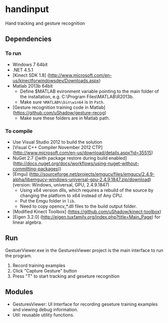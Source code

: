 # handinput

Hand tracking and gesture recognition

## Dependencies
### To run
* Windows 7 64bit
* .NET 4.5.1
* [Kinect SDK 1.8] (http://www.microsoft.com/en-us/kinectforwindowsdev/Downloads.aspx)
* Matlab 2013b 64bit 
  * Define $MATLAB evironment variable pointing to the main folder of the installation, e.g. C:\Program Files\MATLAB\R2013b.
  * Make sure `%MATLAB%\bin\win64` is in `Path`.
* [Gesture recognition training code in Matlab] (https://github.com/uShadow/gesture-recog)
  * Make sure these folders are in Matlab path. 

### To compile
* Use Visual Studio 2012 to build the solution
* [Visual C++ Compiler November 2012 CTP] (http://www.microsoft.com/en-us/download/details.aspx?id=35515)
* NuGet 2.7 ([with package restore during build enabled] (http://docs.nuget.org/docs/workflows/using-nuget-without-committing-packages))
* [Emgu] (http://sourceforge.net/projects/emgucv/files/emgucv/2.4.9-alpha/libemgucv-windows-universal-gpu-2.4.9.1847.zip/download) (version: Windows, universal, GPU, 2.4.9.1847)
  * Using x64 version dlls, which requires a rebuild of the source by changing the platform to x64 instead of Any CPU.
  * Put the Emgu folder in `lib`.
  * Need to copy opencv_*.dll files to the build output folder.
* [Modified Kinect Toolbox] (https://github.com/uShadow/kinect-toolbox)
* [Eigen 3.2.0] (http://eigen.tuxfamily.org/index.php?title=Main_Page) for linear algebra.

## Run
GestuerViewer.exe in the GesturesViewer project is the main interface to run the program. 

1. Record training examples 
  1. Click "Capture Gesture" button 
2. Press "T" to start tracking and geseture recognition  

## Modules
* GesturesViewer: UI Interface for recording geseture training examples and viewing debug information.
* Util: reusable utility functions.



